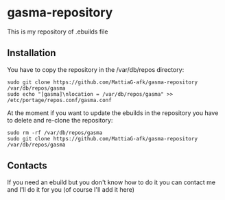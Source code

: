 # gasma-repository
This is my repository of .ebuilds file

## Installation
You have to copy the repository in the /var/db/repos directory:
```shell
sudo git clone https://github.com/MattiaG-afk/gasma-repository /var/db/repos/gasma
sudo echo "[gasma]\nlocation = /var/db/repos/gasma" >> /etc/portage/repos.conf/gasma.conf
```

At the moment if you want to update the ebuilds in the repository you have to delete and re-clone the repository:
```shell
sudo rm -rf /var/db/repos/gasma
sudo git clone https://github.com/MattiaG-afk/gasma-repository /var/db/repos/gasma
```

## Contacts
If you need an ebuild but you don't know how to do it you can contact me and I'll do it for you (of course I'll add it here)
